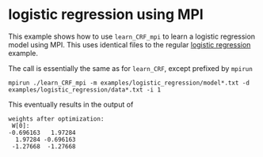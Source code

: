 logistic regression using MPI
=====

This example shows how to use `learn_CRF_mpi` to learn a logistic regression model using MPI.  This uses identical files to the regular [logistic regression](logistic_regression.md) example.

The call is essentially the same as for `learn_CRF`, except prefixed by `mpirun`

```
mpirun ./learn_CRF_mpi -m examples/logistic_regression/model*.txt -d examples/logistic_regression/data*.txt -i 1
```

This eventually results in the output of

```
weights after optimization:
 W[0]:
-0.696163   1.97284
  1.97284 -0.696163
 -1.27668  -1.27668
```